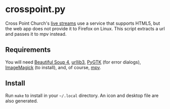 crosspoint.py
=============

Cross Point Church's [live streams](http://www.crosspoint.tv/internet/watch-live) use a service that supports HTML5, but the web app does not provide it to Firefox on Linux. This script extracts a url and passes it to mpv instead.

Requirements
------------

You will need [Beautiful Soup 4](http://www.crummy.com/software/BeautifulSoup/), [urllib3](https://urllib3.readthedocs.org/en/latest/), [PyGTK](http://www.pygtk.org/) (for error dialogs), [ImageMagick](http://www.imagemagick.org/script/index.php) (to install), and, of course, [mpv](https://mpv.io/).

Install
-------

Run `make` to install in your `~/.local` directory. An icon and desktop file are also generated.
